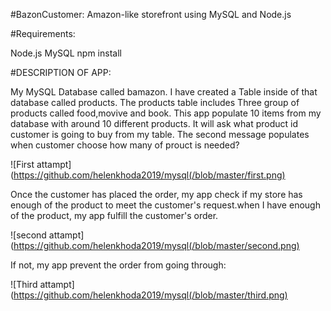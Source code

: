 #BazonCustomer:
Amazon-like storefront using MySQL and Node.js

#Requirements:

Node.js
MySQL
npm install

#DESCRIPTION OF APP:

My MySQL Database called bamazon.
I have created a Table inside of that database called products.
The products table includes Three group of products called food,movive and book.
This app populate 10 items from my database with around 10 different products. It will ask 
what product id customer is going to buy from my table.
The second message populates when customer choose how many of prouct is needed?


![First attampt](https://github.com/helenkhoda2019/mysql(/blob/master/first.png)


Once the customer has placed the order, my app check if my store has enough of the product to meet the customer's request.when I have enough of the product, my app fulfill the customer's order.


![second attampt](https://github.com/helenkhoda2019/mysql(/blob/master/second.png)


If not, my app  prevent the order from going through:


![Third attampt](https://github.com/helenkhoda2019/mysql(/blob/master/third.png)


